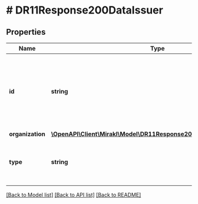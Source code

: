 # # DR11Response200DataIssuer

## Properties

Name | Type | Description | Notes
------------ | ------------- | ------------- | -------------
**id** | **string** | The identifier of the issuer. This will be the operator or seller &#39;billing information identifier&#39;. | [optional]
**organization** | [**\OpenAPI\Client\Mirakl\Model\DR11Response200DataIssuerOrganization**](DR11Response200DataIssuerOrganization.md) |  | [optional]
**type** | **string** | The issuer type (operator or shop) of the document. | [optional]

[[Back to Model list]](../../README.md#models) [[Back to API list]](../../README.md#endpoints) [[Back to README]](../../README.md)
